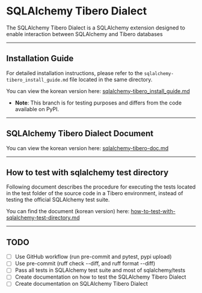# SQLAlchemy Tibero Dialect

The SQLAlchemy Tibero Dialect is a SQLAlchemy extension designed to enable
interaction between SQLAlchemy and Tibero databases

---

## Installation Guide

For detailed installation instructions, please refer to the
`sqlalchemy-tibero_install_guide.md` file located in the same directory.

You can view the korean version here: [sqlalchemy-tibero_install_guide.md](./sqlalchemy-tibero_install_guide.md)

- **Note**: This branch is for testing purposes and differs from
the code available on PyPI.

---

## SQLAlchemy Tibero Dialect Document

You can view the korean version here: [sqlalchemy-tibero-doc.md](./sqlalchemy-tibero-doc.md)

---

## How to test with sqlalchemy test directory

Following document describes the procedure for executing the tests located
in the test folder of the source code in a Tibero environment,
instead of testing the official SQLAlchemy test suite.

You can find the document (korean version) here:
[how-to-test-with-sqlalchemy-test-directory.md](./how-to-test-with-sqlalchemy-test-directory.md)

---

## TODO

- [ ] Use GitHub workflow (run pre-commit and pytest, pypi upload)
- [ ] Use pre-commit (ruff check --diff, and ruff format --diff)
- [ ] Pass all tests in SQLAlchemy test suite and most of sqlalchemy/tests
- [ ] Create documentation on how to test the SQLAlchemy Tibero Dialect
- [ ] Create documentation on SQLAlchemy Tibero Dialect